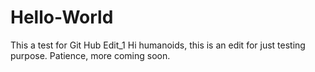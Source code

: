 # Hello-World
This a test for Git Hub
Edit_1
Hi humanoids, this is an edit for just testing purpose. Patience, more coming soon.
